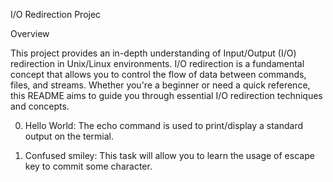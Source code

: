 I/O Redirection Projec

Overview

This project provides an in-depth understanding of Input/Output (I/O) redirection in Unix/Linux environments. I/O redirection is a fundamental concept that allows you to control the flow of data between commands, files, and streams. Whether you're a beginner or need a quick reference, this README aims to guide you through essential I/O redirection techniques and concepts.

0. Hello World: The echo command is used to print/display a standard output on the termial.

1. Confused smiley: This task will allow you to learn the usage of escape key to commit some character.
 
